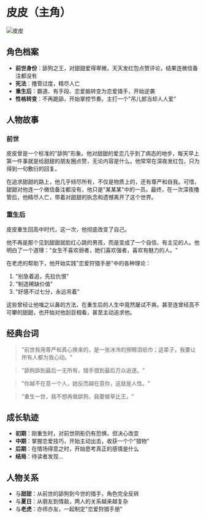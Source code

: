 # 皮皮（主角）

![皮皮](/images/pipi.jpg)

## 角色档案

- **前世身份**：舔狗之王，对甜甜爱得卑微，天天发红包点赞评论，结果连微信备注都没有
- **死法**：撸管过度，精尽人亡
- **重生后**：霸道、有手段、恋爱脑转变为恋爱猎手，开始逆袭
- **性格转变**：不再跪舔，开始掌控节奏。主打一个"吊儿郎当却人人爱"

## 人物故事

### 前世

皮皮曾是一个标准的"舔狗"形象。他对甜甜的爱恋几乎到了病态的地步，每天早上第一件事就是给甜甜的朋友圈点赞，无论内容是什么。他常常在深夜发红包，只为得到一句敷衍的回复。

在追求甜甜的路上，他几乎倾尽所有，不仅是物质上的，还有尊严和自我。可惜，甜甜对他连一个微信备注都没有，他只是"某某某"中的一员。最终，在一次深夜撸管后，他精尽人亡，带着对甜甜的执念和遗憾离开了这个世界。

### 重生后

皮皮重生回高中时代，这一次，他彻底改变了自己。

他不再是那个见到甜甜就脸红心跳的男孩，而是变成了一个自信、有主见的人。他明白了一个道理："女生不喜欢弱者，她们喜欢强者，喜欢有魅力的人。"

在老虎的帮助下，他开始实践"恋爱狩猎手册"中的各种理论：

1. "别急着追，先拉仇恨"
2. "制造稀缺价值"
3. "好感不过七分，永远吊着"

这些曾经让他嗤之以鼻的方法，在重生后的人生中竟然屡试不爽。甚至连曾经高不可攀的甜甜，也开始对他刮目相看，甚至主动追求他。

## 经典台词

> "前世我用尊严和真心换来的，是一张冰冷的擦眼泪纸巾；这辈子，我要让所有人都为我心动。"

> "舔狗舔到最后一无所有，猎手猎到最后万众追逐。"

> "你越不在意一个人，她反而越在意你，这就是人性。"

> "重生一世，我不想再做舔狗，我要做草比王。"

## 成长轨迹

- **初期**：刚重生时，对前世阴影仍有恐惧，但决心改变
- **中期**：掌握恋爱技巧，开始主动出击，收获一个个"猎物"
- **后期**：在情场得意之时，开始思考真正的感情是什么
- **结局**：待读者发现...

## 人物关系

- 与**甜甜**：从前世的舔狗到今世的猎手，角色完全反转
- 与**夏日**：从朋友到情敌，两人的关系越来越复杂
- 与**老虎**：亦师亦友，一起制定"恋爱狩猎手册" 